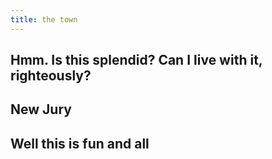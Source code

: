 ```yaml
---
title: the town
---
```


## Hmm. Is this splendid? Can I live with it, righteously?
## New Jury
##
## Well this is fun and all
